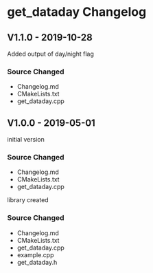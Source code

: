 
# get_dataday Changelog

## V1.1.0 - 2019-10-28
Added output of day/night flag

### Source Changed
  * Changelog.md
  * CMakeLists.txt
  * get_dataday.cpp

## V1.0.0 - 2019-05-01

initial version
### Source Changed
  * Changelog.md
  * CMakeLists.txt
  * get_dataday.cpp

library created
### Source Changed
  * Changelog.md
  * CMakeLists.txt
  * get_dataday.cpp
  * example.cpp
  * get_dataday.h
